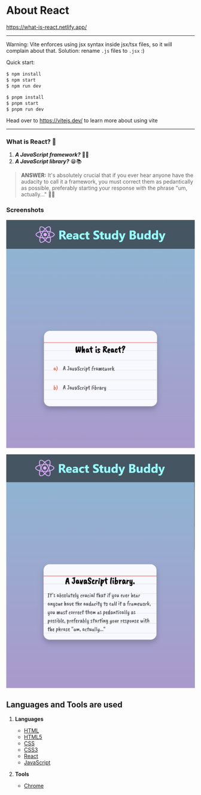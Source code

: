 # About React

https://what-is-react.netlify.app/

---

Warning: Vite enforces using jsx syntax inside jsx/tsx files, so it will complain about that. Solution: rename `.js` files to `.jsx` :)

Quick start:

```
$ npm install
$ npm start
$ npm run dev
```

```
$ pnpm install
$ pnpm start
$ pnpm run dev
```

Head over to https://vitejs.dev/ to learn more about using vite

---

### What is React? 🤔

1. **_A JavaScript framework?_** 🥱🫡
2. **_A JavaScript library?_** 😁📚

> **ANSWER:** It's absolutely crucial that if you ever hear anyone have the audacity to call it a framework,
> you must correct them as pedantically as possible, preferably starting your response with the phrase "um, actually..." 🫡😁

### Screenshots

![React Answer](./images/react-question.png)

![React Question](./images/react-answer.png)



## Languages and Tools are used

1. **Languages**
    + [HTML](https://github.com/topics/html)
    + [HTML5](https://github.com/topics/html5)
    + [CSS](https://github.com/topics/css)
    + [CSS3](https://github.com/topics/css3)
    + [React](https://github.com/topics/react)
    + [JavaScript](https://github.com/topics/javascript)

2. **Tools** 
    + [Chrome](https://github.com/topics/chrome)


